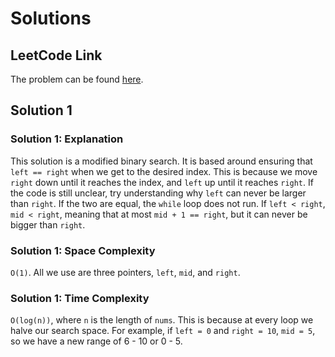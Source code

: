 # Solutions

## LeetCode Link

The problem can be found [here](https://leetcode.com/problems/search-insert-position/).

## Solution 1

### Solution 1: Explanation

This solution is a modified binary search. It is based around
ensuring that `left == right` when we get to the desired index.
This is because we move `right` down until it reaches the index, and
`left` up until it reaches `right`. If the code is still unclear, try
understanding why `left` can never be larger than `right`.
If the two are equal, the `while` loop does not run. If `left < right`,
`mid < right`, meaning that at most `mid + 1 == right`, but it
can never be bigger than `right`.

### Solution 1: Space Complexity

`O(1)`. All we use are three pointers, `left`, `mid`, and `right`.

### Solution 1: Time Complexity

`O(log(n))`, where `n` is the length of `nums`. This is because
at every loop we halve our search space. For example, if
`left = 0` and `right = 10`, `mid = 5`, so we have a new
range of 6 - 10 or 0 - 5.
